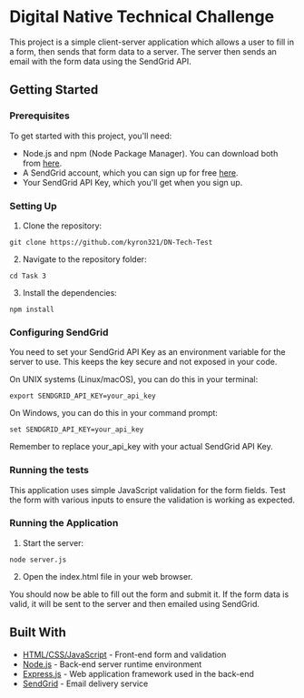 # Digital Native Technical Challenge

This project is a simple client-server application which allows a user to fill in a form, then sends that form data to a server. The server then sends an email with the form data using the SendGrid API.

## Getting Started

### Prerequisites

To get started with this project, you'll need:

- Node.js and npm (Node Package Manager). You can download both from [here](https://nodejs.org).
- A SendGrid account, which you can sign up for free [here](https://sendgrid.com/free).
- Your SendGrid API Key, which you'll get when you sign up.

### Setting Up

1. Clone the repository:

```shell
git clone https://github.com/kyron321/DN-Tech-Test
```

2. Navigate to the repository folder:

```shell
cd Task 3
```

3. Install the dependencies:

```shell
npm install
```

### Configuring SendGrid

You need to set your SendGrid API Key as an environment variable for the server to use. This keeps the key secure and not exposed in your code.

On UNIX systems (Linux/macOS), you can do this in your terminal:

```shell
export SENDGRID_API_KEY=your_api_key
```

On Windows, you can do this in your command prompt:

```shell
set SENDGRID_API_KEY=your_api_key
```

Remember to replace your_api_key with your actual SendGrid API Key.

### Running the tests

This application uses simple JavaScript validation for the form fields. Test the form with various inputs to ensure the validation is working as expected.

### Running the Application

1. Start the server:

```shell
node server.js
```

2. Open the index.html file in your web browser.

You should now be able to fill out the form and submit it. If the form data is valid, it will be sent to the server and then emailed using SendGrid.

## Built With

- [HTML/CSS/JavaScript](https://developer.mozilla.org/en-US/docs/Web) - Front-end form and validation
- [Node.js](https://nodejs.org) - Back-end server runtime environment
- [Express.js](https://expressjs.com) - Web application framework used in the back-end
- [SendGrid](https://sendgrid.com) - Email delivery service
